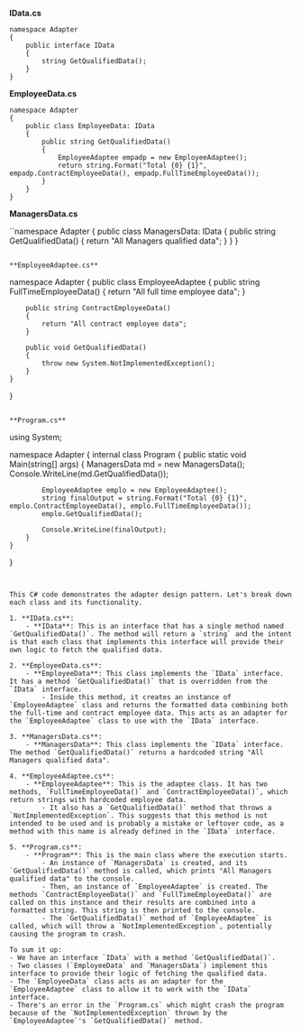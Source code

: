 **IData.cs**

```
namespace Adapter
{
    public interface IData
    {
        string GetQualifiedData();
    }
}
```

**EmployeeData.cs**

```
namespace Adapter
{
    public class EmployeeData: IData
    {
        public string GetQualifiedData()
        {
            EmployeeAdaptee empadp = new EmployeeAdaptee();
            return string.Format("Total {0} {1}", empadp.ContractEmployeeData(), empadp.FullTimeEmployeeData());
        }
    }
}
```

**ManagersData.cs**

``namespace Adapter
{
    public class ManagersData: IData
    {
        public string GetQualifiedData()
        {
            return "All Managers qualified data";
        }
    }
}
```

**EmployeeAdaptee.cs**

```
namespace Adapter
{
    public class EmployeeAdaptee
    {
        public string FullTimeEmployeeData()
        {
            return "All full time employee data";
        }

        public string ContractEmployeeData()
        {
            return "All contract employee data";
        }

        public void GetQualifiedData()
        {
            throw new System.NotImplementedException();
        }
    }
}
```

**Program.cs**

```
using System;

namespace Adapter
{
    internal class Program
    {
        public static void Main(string[] args)
        {
            ManagersData md = new ManagersData();
            Console.WriteLine(md.GetQualifiedData());
            
            EmployeeAdaptee emplo = new EmployeeAdaptee();
            string finalOutput = string.Format("Total {0} {1}", emplo.ContractEmployeeData(), emplo.FullTimeEmployeeData());
            emplo.GetQualifiedData();
            
            Console.WriteLine(finalOutput);
        }
    }
}
```


This C# code demonstrates the adapter design pattern. Let's break down each class and its functionality.

1. **IData.cs**:
    - **IData**: This is an interface that has a single method named `GetQualifiedData()`. The method will return a `string` and the intent is that each class that implements this interface will provide their own logic to fetch the qualified data.

2. **EmployeeData.cs**:
    - **EmployeeData**: This class implements the `IData` interface. It has a method `GetQualifiedData()` that is overridden from the `IData` interface.
        - Inside this method, it creates an instance of `EmployeeAdaptee` class and returns the formatted data combining both the full-time and contract employee data. This acts as an adapter for the `EmployeeAdaptee` class to use with the `IData` interface.

3. **ManagersData.cs**:
    - **ManagersData**: This class implements the `IData` interface. The method `GetQualifiedData()` returns a hardcoded string "All Managers qualified data".

4. **EmployeeAdaptee.cs**:
    - **EmployeeAdaptee**: This is the adaptee class. It has two methods, `FullTimeEmployeeData()` and `ContractEmployeeData()`, which return strings with hardcoded employee data.
        - It also has a `GetQualifiedData()` method that throws a `NotImplementedException`. This suggests that this method is not intended to be used and is probably a mistake or leftover code, as a method with this name is already defined in the `IData` interface.

5. **Program.cs**:
    - **Program**: This is the main class where the execution starts.
        - An instance of `ManagersData` is created, and its `GetQualifiedData()` method is called, which prints "All Managers qualified data" to the console.
        - Then, an instance of `EmployeeAdaptee` is created. The methods `ContractEmployeeData()` and `FullTimeEmployeeData()` are called on this instance and their results are combined into a formatted string. This string is then printed to the console.
        - The `GetQualifiedData()` method of `EmployeeAdaptee` is called, which will throw a `NotImplementedException`, potentially causing the program to crash.

To sum it up:
- We have an interface `IData` with a method `GetQualifiedData()`.
- Two classes (`EmployeeData` and `ManagersData`) implement this interface to provide their logic of fetching the qualified data.
- The `EmployeeData` class acts as an adapter for the `EmployeeAdaptee` class to allow it to work with the `IData` interface.
- There's an error in the `Program.cs` which might crash the program because of the `NotImplementedException` thrown by the `EmployeeAdaptee`'s `GetQualifiedData()` method.
